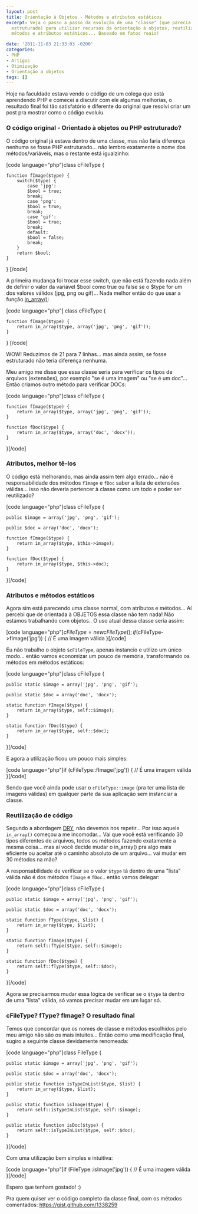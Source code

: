 ```yaml
---
layout: post
title: Orientação à Objetos - Métodos e atributos estáticos
excerpt: Veja o passo a passo da evolução de uma "classe" (que parecia mais código
  estruturado) para utilizar recursos da orientação à objetos, reutilização de código,
  métodos e atributos estáticos... Baseado em fatos reais!

date: '2011-11-03 21:33:03 -0200'
categories:
- PHP
- Artigos
- Otimização
- Orientação a objetos
tags: []
---
```

Hoje na faculdade estava vendo o código de um colega que está aprendendo PHP e comecei a discutir com ele algumas melhorias, o resultado final foi tão satisfatório e diferente do original que resolvi criar um post pra mostrar como o código evoluiu.

<h3>O código original - Orientado à objetos ou PHP estruturado?</h3>
O código original já estava dentro de uma classe, mas não faria diferença nenhuma se fosse PHP estruturado... não lembro exatamente o nome dos métodos/variáveis, mas o restante está igualzinho:


[code language="php"]class cFileType {

	function fImage($type) {
		switch($type) {
			case 'jpg':
			$bool = true;
			break;
			case 'png':
			$bool = true;
			break;
			case 'gif':
			$bool = true;
			break;
			default:
			$bool = false;
			break;
		}
		return $bool;
	}

}
[/code]

A primeira mudança foi trocar esse switch, que não está fazendo nada além de definir o valor da variável $bool como true ou false se o $type for um dos valores válidos (jpg, png ou gif)... Nada melhor então do que usar a função <a href="http://php.net/manual/en/function.in-array.php">in_array()</a>:


[code language="php"]
class cFileType {

	function fImage($type) {
		return in_array($type, array('jpg', 'png', 'gif'));
	}

}
[/code]

WOW! Reduzimos de 21 para 7 linhas... mas ainda assim, se fosse estruturado não teria diferença nenhuma.

Meu amigo me disse que essa classe seria para verificar os tipos de arquivos (extensões), por exemplo "se é uma imagem" ou "se é um doc"... Então criamos outro método para verificar DOCs:


[code language="php"]class cFileType {

	function fImage($type) {
		return in_array($type, array('jpg', 'png', 'gif'));
	}

	function fDoc($type) {
		return in_array($type, array('doc', 'docx'));
	}

}[/code]

<h3>Atributos, melhor tê-los</h3>
O código está melhorando, mas ainda assim tem algo errado... não é responsabilidade dos métodos <code>fImage</code> e <code>fDoc</code> saber a lista de extensões válidas... isso não deveria pertencer à classe como um todo e poder ser reutilizado?


[code language="php"]class cFileType {

	public $image = array('jpg', 'png', 'gif');

	public $doc = array('doc', 'docx');

	function fImage($type) {
		return in_array($type, $this->image);
	}

	function fDoc($type) {
		return in_array($type, $this->doc);
	}

}[/code]

<h3>Atributos e métodos estáticos</h3>
Agora sim está parecendo uma classe normal, com atributos e métodos... Aí percebi que de orientada à OBJETOS essa classe não tem nada! Não estamos trabalhando com objetos.. O uso atual dessa classe seria assim:


[code language="php"]$cFileType = new cFileType();
if ($cFileType->fImage('jpg')) {
	// É uma imagem válida
}[/code]

Eu não trabalho o objeto <code>$cFileType</code>, apenas instancio e utilizo um único modo... então vamos economizar um pouco de memória, transformando os métodos em métodos estáticos:


[code language="php"]class cFileType {

	public static $image = array('jpg', 'png', 'gif');

	public static $doc = array('doc', 'docx');

	static function fImage($type) {
		return in_array($type, self::$image);
	}

	static function fDoc($type) {
		return in_array($type, self::$doc);
	}

}[/code]

E agora a utilização ficou um pouco mais simples:


[code language="php"]if (cFileType::fImage('jpg')) {
	// É uma imagem válida
}[/code]

Sendo que você ainda pode usar o <code>cFileType::image</code> (pra ter uma lista de imagens válidas) em qualquer parte da sua aplicação sem instanciar a classe.

<h3>Reutilização de código</h3>
Segundo a abordagem <a href="http://pt.wikipedia.org/wiki/Don't_repeat_yourself">DRY</a>, não devemos nos repetir... Por isso aquele <code>in_array()</code> começou a me incomodar... Vai que você está verificando 30 tipos diferentes de arquivos, todos os métodos fazendo exatamente a mesma coisa... mas aí você decide mudar o in_array() pra algo mais eficiente ou aceitar até o caminho absoluto de um arquivo... vai mudar em 30 métodos na mão?

A responsabilidade de verificar se o valor <code>$type</code> tá dentro de uma "lista" válida não é dos métodos <code>fImage</code> e <code>fDoc</code>.. então vamos delegar:


[code language="php"]class cFileType {

	public static $image = array('jpg', 'png', 'gif');

	public static $doc = array('doc', 'docx');

	static function fType($type, $list) {
		return in_array($type, $list);
	}

	static function fImage($type) {
		return self::fType($type, self::$image);
	}

	static function fDoc($type) {
		return self::fType($type, self::$doc);
	}

}[/code]

Agora se precisarmos mudar essa lógica de verificar se o <code>$type</code> tá dentro de uma "lista" válida, só vamos precisar mudar em um lugar só.

<h3>cFileType? fType? fImage? O resultado final</h3>
Temos que concordar que os nomes de classe e métodos escolhidos pelo meu amigo não são os mais intuitos... Então como uma modificação final, sugiro a seguinte classe devidamente renomeada:


[code language="php"]class FileType {

	public static $image = array('jpg', 'png', 'gif');

	public static $doc = array('doc', 'docx');

	public static function isTypeInList($type, $list) {
		return in_array($type, $list);
	}

	public static function isImage($type) {
		return self::isTypeInList($type, self::$image);
	}

	public static function isDoc($type) {
		return self::isTypeInList($type, self::$doc);
	}

}[/code]

Com uma utilização bem simples e intuitiva:


[code language="php"]if (FileType::isImage('jpg')) {
	// É uma imagem válida
}[/code]

Espero que tenham gostado! :)

Pra quem quiser ver o código completo da classe final, com os métodos comentados: <a href="https://gist.github.com/1338259">https://gist.github.com/1338259</a>

